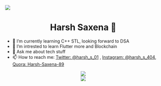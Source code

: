 <img src="https://github.com/Ayush7614/Ayush7614/raw/main/Hello.gif">
<h1 align="center">Harsh Saxena 👋</h1>

- 🔭 I’m currently learning C++ STL, looking forward to DSA
- 🌱 I’m intrested to learn Flutter more and Blockchain 
- 💬 Ask me about tech stuff
- 📫 How to reach me: [Twitter: @harsh_s_01](https://twitter.com/harsh_s_01) , [Instagram: @harsh_s_404](https://www.instagram.com/harsh_s_404/), [Quora: Harsh-Saxena-89](https://www.quora.com/profile/Harsh-Saxena-89)

<div align="center">
<img align="center" src="https://github-readme-stats.vercel.app/api?username=harshs404&&show_icons=true&title_color=ffffff&icon_color=bb2acf&text_color=daf7dc&bg_color=151515">
</div>
<div align="center">
<img align="center" src= "https://github-readme-stats.vercel.app/api/top-langs/?username=harshs404&layout=compact&&show_icons=true&title_color=ffffff&icon_color=bb2acf&text_color=daf7dc&bg_color=151515"">
</div>
